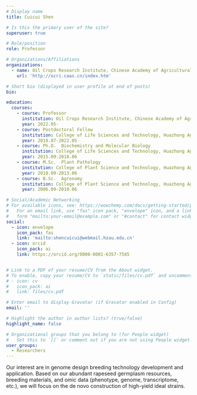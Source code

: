 ```yaml
---
# Display name
title: Cuicui Shen

# Is this the primary user of the site?
superuser: true

# Role/position
role: Professor          

# Organizations/Affiliations
organizations:
  - name: Oil Crops Research Institute, Chinese Academy of Agricultural Sciences
    url: 'http://ocri.caas.cn/index.htm'

# Short bio (displayed in user profile at end of posts)
bio: 

education:
  courses:
    - course: Professor          
      institution: Oil Crops Research Institute, Chinese Academy of Agricultural Sciences
      year: 2022.05-      
    - course: Postdoctoral Fellow
      institution: College of Life Sciences and Technology, Huazhong Agricultural University, Wuhan, P. R. China.
      year: 2018.07-2022.05   
    - course: Ph.D.  Biochemistry and Molecular Biology
      institution: College of Life Sciences and Technology, Huazhong Agricultural University, Wuhan, P. R. China.
      year: 2015.09-2018.06   
    - course: M.Sc.  Plant Pathology
      institution: College of Plant Science and Technology, Huazhong Agricultural University, Wuhan, P. R. China.
      year: 2010.09-2013.06   
    - course: B.Sc.  Agronomy
      institution: College of Plant Science and Technology, Huazhong Agricultural University, Wuhan, P. R. China.
      year: 2006.09-2010.06   

# Social/Academic Networking
# For available icons, see: https://wowchemy.com/docs/getting-started/page-builder/#icons
#   For an email link, use "fas" icon pack, "envelope" icon, and a link in the
#   form "mailto:your-email@example.com" or "#contact" for contact widget.
social:
  - icon: envelope
    icon_pack: fas
    link: 'mailto:shencuicui@webmail.hzau.edu.cn'
  - icon: orcid
    icon_pack: ai
    link: https://orcid.org/0000-0001-6357-7585


# Link to a PDF of your resume/CV from the About widget.
# To enable, copy your resume/CV to `static/files/cv.pdf` and uncomment the lines below.
# - icon: cv
#   icon_pack: ai
#   link: files/cv.pdf

# Enter email to display Gravatar (if Gravatar enabled in Config)
email: ''

# Highlight the author in author lists? (true/false)
highlight_name: false

# Organizational groups that you belong to (for People widget)
#   Set this to `[]` or comment out if you are not using People widget.
user_groups:
  - Researchers
---
```


Our interest are in genome design breeding technology development and application. 
Based on our abundant rapeseed germplasm resources, breeding materials, and omic data (phenotype, genome, transcriptome, etc.), we will focus on the de novo construction of high-yield ideal strains.
